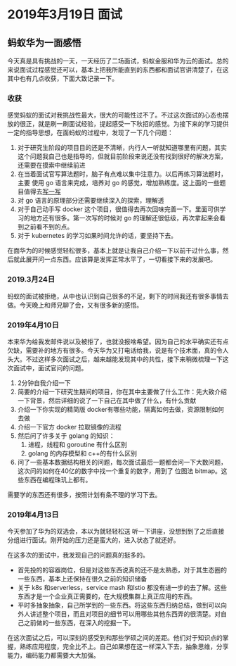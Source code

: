 # 2019年3月19日 面试


## 蚂蚁华为一面感悟
今天真是具有挑战的一天，一天经历了二场面试，蚂蚁金服和华为云的面试。总的来说面试过程感觉还可以，基本上把我所能直到的东西都和面试官讲清楚了，在这其中也有几点收获，下面大致记录一下。


### 收获

感觉蚂蚁的面试对我挑战性最大，很大的可能性过不了。不过这次面试的心态也摆放的很正，就是刷一刷面试经验，提起感受一下秋招的感觉。为接下来的学习提供一定的指导思想，在面蚂蚁的过程中，发现了一下几个问题：
1. 对于研究生阶段的项目目的还是不清晰，内行人一听就知道哪里有问题，其实这个问题我自己也是指导的，但就目前阶段来说还没有找到很好的解决方案，还需要在摸索中继续前进
2. 在当着面试官写算法题时，脑子有点难以集中注意力。以后再练习算法题时，主要 使用 go 语言来完成，培养对 go 的感觉，增加熟练度。这上面的一些题目值得去[写一写](https://github.com/Unknwon/the-way-to-go_ZH_CN/blob/master/eBook/07.1.md)
3. 对 go 语言的原理部分还需要继续深入的探索，理解透
4. 对于自己动手写 docker 这个项目，很值得去再次回味完善一下。里面可供学习的地方还有很多。第一次写的时候对 go 的理解还很低级，再次拿起来会看到之前看不到的点。
5. 对于 kubernetes 的学习如果时间允许的话，要坚持下去。

在面华为的时候感觉轻松很多，基本上就是让我自己介绍一下以前干过什么事，然后就此展开问一点东西。应该算是发挥正常水平了，一切看接下来的发展吧。


### 2019.3月24日
蚂蚁的面试被拒绝，从中也认识到自己很多的不足，剩下的时间我还有很多事情去做。今天晚上和师兄聊了会，又有很多新的感悟。

### 2019年4月10日
本来华为给我发邮件说以及被拒了，也就没报啥希望。因为自己的水平确实还有点欠缺，需要补的地方有很多。今天华为又打电话给我，说是有个技术面，真的令人头大。不过这样多次面试之后，越来越能发现其中的共性，接下来稍微梳理一下这次面试中，面试官问的问题。

1. 2分钟自我介绍一下
2. 简要的介绍一下研究生期间的项目，你在其中主要做了什么工作：先大致介绍一下背景，然后详细的说了一下自己在其中做了什么，有什么贡献
3. 介绍一下你实现的精简版 docker有哪些功能，隔离如何去做，资源限制如何去做
4. 介绍一下官方 docker 拉取镜像的流程
5. 然后问了许多关于 golang 的知识：
    1. 进程，线程和 goroutine 有什么区别
    2. golang 的内存模型和 c++的有什么区别
6. 问了一些基本数据结构相关的问题，每次面试最后一题都会问一下大数问题，这次问的如何在40亿的数字中找一个重复的数字，用到了 位图法 bitmap。这些东西在编程珠玑上都有。

需要学的东西还有很多，按照计划有条不理的学习下去。

### 2019年4月13日
今天参加了华为的双选会，本以为就轻轻松送 听一下讲座，没想到到了之后直接分组进行面试。刚开始的压力还是蛮大的，进入状态了就还好。

在这多次的面试中，我发现自己的问题真的挺多的。
- 首先投的的容器岗位，但是对这些东西说真的还不是太熟悉，对于其生态圈的一些东西，基本上还保持在很久之前的知识储备
- 关于 k8s 和serverless，service mash 和Istio 都没有进一步的去了解。这些东西才是一个企业真正需要的，在大规模集群上真正应用的东西。
- 平时多抽象抽象，自己所学到的一些东西。将这些东西归纳总结，做到可以向外人讲述整个项目，而且对项目的细节可以用哪些其他东西弄的很清楚。对自己之前做的一些东西，在深入的挖掘一下。

在这次面试之后，可以深刻的感受到和那些学硕之间的差距。他们对于知识点的掌握，熟练应用程度，完全比不上。自己如果想在这一样深入下去，抽象思维，分享能力，编码能力都需要大大加强。